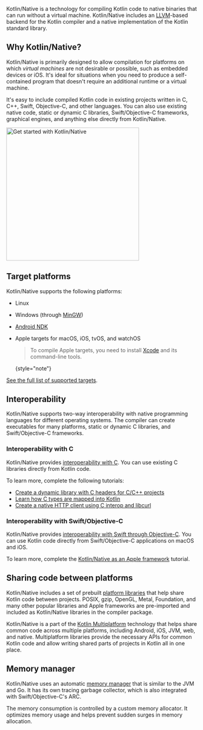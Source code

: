 [//]: # (title: Kotlin/Native)

Kotlin/Native is a technology for compiling Kotlin code to native binaries that can run without a virtual machine.
Kotlin/Native includes an [LLVM](https://llvm.org/)-based backend for the Kotlin compiler and a native implementation of
the Kotlin standard library.

## Why Kotlin/Native?

Kotlin/Native is primarily designed to allow compilation for platforms on which _virtual machines_ are not desirable or
possible, such as embedded devices or iOS. It's ideal for situations when you need to produce a self-contained
program that doesn't require an additional runtime or a virtual machine.

It's easy to include compiled Kotlin code in existing projects written in C, C++, Swift, Objective-C, and other languages.
You can also use existing native code, static or dynamic C libraries, Swift/Objective-C frameworks, graphical engines,
and anything else directly from Kotlin/Native.

<a href="native-get-started.md"><img src="native-get-started-button.svg" width="350" alt="Get started with Kotlin/Native" style="block"/></a>

## Target platforms

Kotlin/Native supports the following platforms:

* Linux
* Windows (through [MinGW](https://www.mingw-w64.org/))
* [Android NDK](https://developer.android.com/ndk)
* Apple targets for macOS, iOS, tvOS, and watchOS

  > To compile Apple targets, you need to install [Xcode](https://apps.apple.com/us/app/xcode/id497799835)
  > and its command-line tools.
  >
  {style="note"}

[See the full list of supported targets](native-target-support.md).

## Interoperability

Kotlin/Native supports two-way interoperability with native programming languages for different operating systems.
The compiler can create executables for many platforms, static or dynamic C libraries, and Swift/Objective-C frameworks.

### Interoperability with C

Kotlin/Native provides [interoperability with C](native-c-interop.md). You can use existing C libraries directly from
Kotlin code.

To learn more, complete the following tutorials:

* [Create a dynamic library with C headers for C/C++ projects](native-dynamic-libraries.md)
* [Learn how C types are mapped into Kotlin](mapping-primitive-data-types-from-c.md)
* [Create a native HTTP client using C interop and libcurl](native-app-with-c-and-libcurl.md)

### Interoperability with Swift/Objective-C

Kotlin/Native provides [interoperability with Swift through Objective-C](native-objc-interop.md). You can use
Kotlin code directly from Swift/Objective-C applications on macOS and iOS.

To learn more, complete the [Kotlin/Native as an Apple framework](apple-framework.md) tutorial.

## Sharing code between platforms

Kotlin/Native includes a set of prebuilt [platform libraries](native-platform-libs.md) that help share Kotlin code
between projects. POSIX, gzip, OpenGL, Metal, Foundation, and many other popular libraries and Apple frameworks
are pre-imported and included as Kotlin/Native libraries in the compiler package.

Kotlin/Native is a part of the [Kotlin Multiplatform](/docs/multiplatform/get-started.html) technology that helps share common code
across multiple platforms, including Android, iOS, JVM, web, and native. Multiplatform libraries provide the necessary
APIs for common Kotlin code and allow writing shared parts of projects in Kotlin all in one place.

## Memory manager

Kotlin/Native uses an automatic [memory manager](native-memory-manager.md) that is similar to the JVM and Go.
It has its own tracing garbage collector, which is also integrated with Swift/Objective-C's ARC.

The memory consumption is controlled by a custom memory allocator. It optimizes memory usage and helps prevent sudden
surges in memory allocation.

